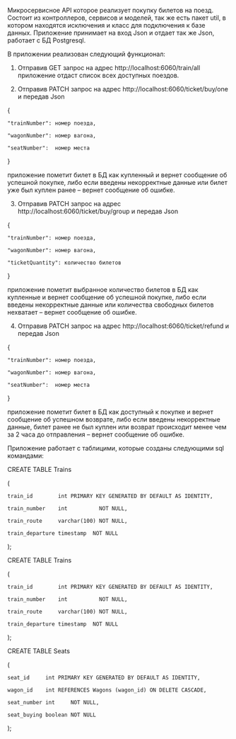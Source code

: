 Микросервисное  API которое реализует покупку билетов на поезд. Состоит из контроллеров, сервисов и моделей, так же есть пакет util, 
в котором находятся исключения и класс для подключения к базе данных. Приложение принимает на вход Json и отдает так же Json, работает с БД Postgresql.

В приложении реализован следующий функционал:

1.	Отправив GET запрос на адрес http://localhost:6060/train/all приложение отдаст список всех доступных поездов.

2.	Отправив PATCH запрос на адрес http://localhost:6060/ticket/buy/one  и передав Json
   
{
   
    "trainNumber": номер поезда,
  
    "wagonNumber": номер вагона,
  
    "seatNumber":  номер места
   
}

 приложение пометит билет в БД как купленный и вернет сообщение об успешной покупке, либо если введены некорректные данные или
билет уже был куплен ранее – вернет сообщение об ошибке.

3.	Отправив PATCH запрос на адрес http://localhost:6060/ticket/buy/group  и передав Json
   
{
  
    "trainNumber": номер поезда,
   
    "wagonNumber": номер вагона,

    "ticketQuantity": количество билетов
}

приложение пометит выбранное количество билетов в БД как купленные и вернет сообщение об успешной покупке,
 либо если введены некорректные данные или количества свободных билетов нехватает – вернет сообщение об ошибке.

4.	Отправив PATCH запрос на адрес http://localhost:6060/ticket/refund  и передав Json
   
{
   
    "trainNumber": номер поезда,   

    "wagonNumber": номер вагона,

    "seatNumber":  номер места
   
} 
   
приложение пометит билет в БД как доступный к покупке и вернет сообщение об успешном возврате, либо если введены некорректные данные,
билет ранее не был куплен или возврат происходит менее чем за 2 часа до отправления – вернет сообщение об ошибке.

Приложение работает  с таблицими, которые созданы следующими sql командами:

CREATE TABLE Trains

(

    train_id        int PRIMARY KEY GENERATED BY DEFAULT AS IDENTITY,
    
    train_number    int          NOT NULL,
    
    train_route     varchar(100) NOT NULL,
    
    train_departure timestamp  NOT NULL
    
);



CREATE TABLE Trains

(

    train_id        int PRIMARY KEY GENERATED BY DEFAULT AS IDENTITY,
    
    train_number    int          NOT NULL,
    
    train_route     varchar(100) NOT NULL,
    
    train_departure timestamp  NOT NULL
    
);



CREATE TABLE Seats

(

    seat_id     int PRIMARY KEY GENERATED BY DEFAULT AS IDENTITY,
    
    wagon_id    int REFERENCES Wagons (wagon_id) ON DELETE CASCADE,
    
    seat_number int     NOT NULL,
    
    seat_buying boolean NOT NULL
    
);




